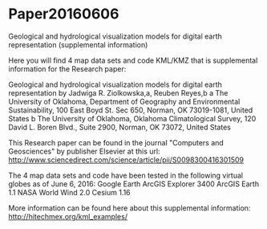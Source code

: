 # Paper20160606
Geological and hydrological visualization models for digital earth representation (supplemental information)

Here you will find 4 map data sets and code KML/KMZ that is supplemental information for the Research paper:

Geological and hydrological visualization models for digital earth representation
by Jadwiga R. Ziolkowska,a,  Reuben Reyes,b
a The University of Oklahoma, Department of Geography and Environmental Sustainability, 100 East Boyd St. Sec 650, Norman, OK 73019-1081, United States
b The University of Oklahoma, Oklahoma Climatological Survey, 120 David L. Boren Blvd., Suite 2900, Norman, OK 73072, United States

This Research paper can be found in the journal "Computers and Geosciences" by publisher Elsevier at this url:
http://www.sciencedirect.com/science/article/pii/S0098300416301509

The 4 map data sets and code have been tested in the following virtual globes as of June 6, 2016:
Google Earth
ArcGIS Explorer 3400
ArcGIS Earth 1.1
NASA World Wind 2.0
Cesium 1.16

More information can be found here about this supplemental information:
http://hitechmex.org/kml_examples/


